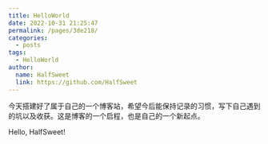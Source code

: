 ```yaml
---
title: HelloWorld
date: 2022-10-31 21:25:47
permalink: /pages/3de218/
categories:
  - posts
tags:
  - HelloWorld
author: 
  name: HalfSweet
  link: https://github.com/HalfSweet
---
```


今天搭建好了属于自己的一个博客站，希望今后能保持记录的习惯，写下自己遇到的坑以及收获。这是博客的一个启程，也是自己的一个新起点。

Hello, HalfSweet!
